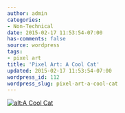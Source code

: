 ```yaml
---
author: admin
categories:
- Non-Technical
date: 2015-02-17 11:53:54-07:00
has-comments: false
source: wordpress
tags:
- pixel art
title: 'Pixel Art: A Cool Cat'
updated: 2015-02-17 11:53:54-07:00
wordpress_id: 112
wordpress_slug: pixel-art-a-cool-cat
---
```

[![alt:A Cool Cat](../wp-content/uploads/2015/02/Screen-Shot-2015-02-03-at-9.16.08-PM-300x177.png)](../wp-content/uploads/2015/02/Screen-Shot-2015-02-03-at-9.16.08-PM.png)

